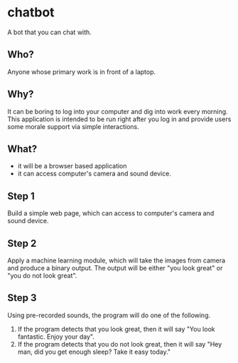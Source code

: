 # chatbot
A bot that you can chat with.

## Who?
Anyone whose primary work is in front of a laptop.

## Why?
It can be boring to log into your computer and dig into work every morning. 
This application is intended to be run right after you log in and provide users some morale support via simple interactions.

## What?
- it will be a browser based application
- it can access computer's camera and sound device.

## Step 1
Build a simple web page, which can access to computer's camera and sound device.

## Step 2
Apply a machine learning module, which will take the images from camera and produce a binary output. 
The output will be either "you look great" or "you do not look great".

## Step 3
Using pre-recorded sounds, the program will do one of the following.
1. If the program detects that you look great, then it will say "You look fantastic. Enjoy your day".
2. If the program detects that you do not look great, then it will say "Hey man, did you get enough sleep? Take it easy today."